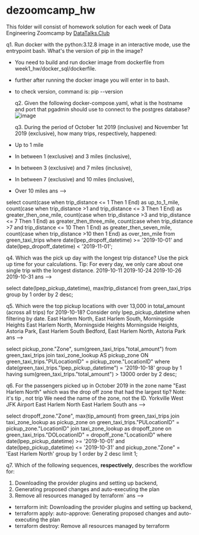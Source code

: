 # dezoomcamp_hw
This folder will consist of homework solution for each week of Data Engineering Zoomcamp by [DataTalks.Club](https://datatalks.club/)

q1. Run docker with the python:3.12.8 image in an interactive mode, use the entrypoint bash.
What's the version of pip in the image?
- You need to build and run docker image from dockerfile from week1_hw/docker_sql/dockerfile.
- further after running the docker image you will enter in to bash.
- to check version, command is:
  pip --version

  q2. Given the following docker-compose.yaml, what is the hostname and port that pgadmin should use to connect to the postgres database?
  ![image](https://github.com/user-attachments/assets/b6e7506e-4139-4761-a5f4-5ca408cf769f)

  q3. During the period of October 1st 2019 (inclusive) and November 1st 2019 (exclusive), how many trips, respectively, happened:
- Up to 1 mile
- In between 1 (exclusive) and 3 miles (inclusive),
- In between 3 (exclusive) and 7 miles (inclusive),
- In between 7 (exclusive) and 10 miles (inclusive),
- Over 10 miles
ans -->

select count(case when trip_distance <= 1 Then 1 End) as up_to_1_mile,
count(case when trip_distance >1 and trip_distance <= 3 Then 1 End) as greater_then_one_mile,
count(case when trip_distance >3 and trip_distance <= 7 Then 1 End) as greater_then_three_mile,
count(case when trip_distance >7 and trip_distance <= 10 Then 1 End) as greater_then_seven_mile,
count(case when trip_distance >10 then 1 End) as over_ten_mile
from green_taxi_trips
where date(lpep_dropoff_datetime) >= '2019-10-01' and date(lpep_dropoff_datetime) < '2019-11-01';

q4. Which was the pick up day with the longest trip distance? Use the pick up time for your calculations.
Tip: For every day, we only care about one single trip with the longest distance.
2019-10-11
2019-10-24
2019-10-26
2019-10-31
ans -->

select date(lpep_pickup_datetime), max(trip_distance)
from green_taxi_trips
group by 1
order by 2 desc;

q5. Which were the top pickup locations with over 13,000 in total_amount (across all trips) for 2019-10-18?
Consider only lpep_pickup_datetime when filtering by date.
East Harlem North, East Harlem South, Morningside Heights
East Harlem North, Morningside Heights
Morningside Heights, Astoria Park, East Harlem South
Bedford, East Harlem North, Astoria Park
ans -->

select pickup_zone."Zone", sum(green_taxi_trips."total_amount")
from green_taxi_trips
join taxi_zone_lookup AS pickup_zone
ON green_taxi_trips."PULocationID" = pickup_zone."LocationID"
where date(green_taxi_trips."lpep_pickup_datetime") = '2019-10-18' 
group by 1
having sum(green_taxi_trips."total_amount") > 13000
order by 2 desc;

q6. For the passengers picked up in October 2019 in the zone name "East Harlem North" which was the drop off zone that had the largest tip?
Note: it's tip , not trip
We need the name of the zone, not the ID.
Yorkville West
JFK Airport
East Harlem North
East Harlem South
ans -->

select dropoff_zone."Zone", max(tip_amount)
from green_taxi_trips
join taxi_zone_lookup as pickup_zone
on green_taxi_trips."PULocationID" = pickup_zone."LocationID"
join taxi_zone_lookup as dropoff_zone
on green_taxi_trips."DOLocationID" = dropoff_zone."LocationID"
where date(lpep_pickup_datetime) >= '2019-10-01' and date(lpep_pickup_datetime) <= '2019-10-31'
and pickup_zone."Zone" = 'East Harlem North'
group by 1
order by 2 desc
limit 1;

q7. Which of the following sequences, **respectively**, describes the workflow for:
1. Downloading the provider plugins and setting up backend,
2. Generating proposed changes and auto-executing the plan
3. Remove all resources managed by terraform`
ans -->

- terraform init: Downloading the provider plugins and setting up backend,
- terraform apply: auto-approve: Generating proposed changes and auto-executing the plan
- terraform destroy: Remove all resources managed by terraform
